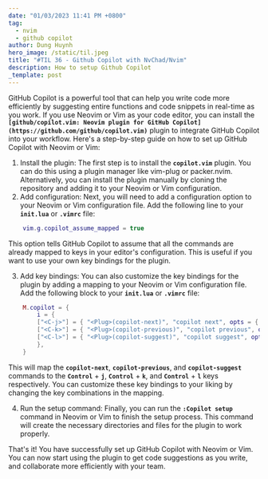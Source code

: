 ```yaml
---
date: "01/03/2023 11:41 PM +0800"
tag:
  - nvim
  - github copilot
author: Dung Huynh
hero_image: /static/til.jpeg
title: "#TIL 36 - Github Copilot with NvChad/Nvim"
description: How to setup Github Copilot
_template: post
---
```


GitHub Copilot is a powerful tool that can help you write code more efficiently by suggesting entire functions and code snippets in real-time as you work. If you use Neovim or Vim as your code editor, you can install the **`[github/copilot.vim: Neovim plugin for GitHub Copilot](https://github.com/github/copilot.vim)`** plugin to integrate GitHub Copilot into your workflow. Here's a step-by-step guide on how to set up GitHub Copilot with Neovim or Vim:

1. Install the plugin: The first step is to install the **`copilot.vim`** plugin. You can do this using a plugin manager like vim-plug or packer.nvim. Alternatively, you can install the plugin manually by cloning the repository and adding it to your Neovim or Vim configuration.
2. Add configuration: Next, you will need to add a configuration option to your Neovim or Vim configuration file. Add the following line to your **`init.lua`** or **`.vimrc`** file:

```lua
    vim.g.copilot_assume_mapped = true
```

This option tells GitHub Copilot to assume that all the commands are already mapped to keys in your editor's configuration. This is useful if you want to use your own key bindings for the plugin.

3. Add key bindings: You can also customize the key bindings for the plugin by adding a mapping to your Neovim or Vim configuration file. Add the following block to your **`init.lua`** or **`.vimrc`** file:

```lua
    M.copilot = {
        i = {
        ["<C-j>"] = { "<Plug>(copilot-next)", "copilot next", opts = { nowait = true } },
        ["<C-k>"] = { "<Plug>(copilot-previous)", "copilot previous", opts = { nowait = true } },
        ["<C-l>"] = { "<Plug>(copilot-suggest)", "copilot suggest", opts = { nowait = true } },
        },
    }
```

This will map the **`copilot-next`**, **`copilot-previous`**, and **`copilot-suggest`** commands to the **`Control`** + **`j`**, **`Control`** + **`k`**, and **`Control`** + **`l`** keys respectively. You can customize these key bindings to your liking by changing the key combinations in the mapping.

4. Run the setup command: Finally, you can run the **`:Copilot setup`** command in Neovim or Vim to finish the setup process. This command will create the necessary directories and files for the plugin to work properly.

That's it! You have successfully set up GitHub Copilot with Neovim or Vim. You can now start using the plugin to get code suggestions as you write, and collaborate more efficiently with your team.
